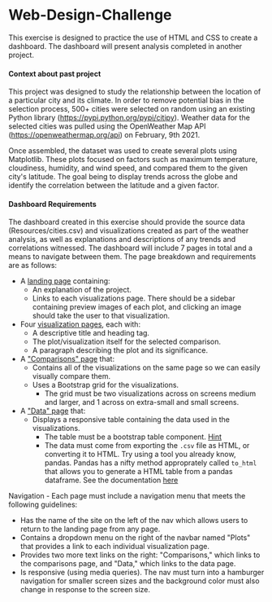 # Web-Design-Challenge

This exercise is designed to practice the use of HTML and CSS to create a dashboard. The dashboard will present analysis completed in another project.

#### Context about past project
This project was designed to study the relationship between the location of a particular city and its climate. In order to remove potential bias in the selection process, 500+ cities were selected on random using an existing Python library (https://pypi.python.org/pypi/citipy). Weather data for the selected cities was pulled using the OpenWeather Map API (https://openweathermap.org/api) on February, 9th 2021.

Once assembled, the dataset was used to create several plots using Matplotlib. These plots focused on factors such as maximum temperature, cloudiness, humidity, and wind speed, and compared them to the given city's latitude. The goal being to display trends across the globe and identify the correlation between the latitude and a given factor.

#### Dashboard Requirements
The dashboard created in this exercise should provide the source data (Resources/cities.csv) and visualizations created as part of the weather analysis, as well as explanations and descriptions of any trends and correlations witnessed. The dashboard will include 7 pages in total and a means to navigate between them. The page breakdown and requirements are as follows:

* A [landing page](#landing-page) containing:
  * An explanation of the project.
  * Links to each visualizations page. There should be a sidebar containing preview images of each plot, and clicking an image should take the user to that visualization.
* Four [visualization pages](#visualization-pages), each with:
  * A descriptive title and heading tag.
  * The plot/visualization itself for the selected comparison.
  * A paragraph describing the plot and its significance.
* A ["Comparisons" page](#comparisons-page) that:
  * Contains all of the visualizations on the same page so we can easily visually compare them.
  * Uses a Bootstrap grid for the visualizations.
    * The grid must be two visualizations across on screens medium and larger, and 1 across on extra-small and small screens.
* A ["Data" page](#data-page) that:
  * Displays a responsive table containing the data used in the visualizations.
    * The table must be a bootstrap table component. [Hint](https://getbootstrap.com/docs/4.3/content/tables/#responsive-tables)
    * The data must come from exporting the `.csv` file as HTML, or converting it to HTML. Try using a tool you already know, pandas. Pandas has a nifty method approprately called `to_html` that allows you to generate a HTML table from a pandas dataframe. See the documentation [here](https://pandas.pydata.org/pandas-docs/version/0.17.0/generated/pandas.DataFrame.to_html.html)

Navigation - Each page must include a navigation menu that meets the following guidelines:

* Has the name of the site on the left of the nav which allows users to return to the landing page from any page.
* Contains a dropdown menu on the right of the navbar named "Plots" that provides a link to each individual visualization page.
* Provides two more text links on the right: "Comparisons," which links to the comparisons page, and "Data," which links to the data page.
* Is responsive (using media queries). The nav must turn into a hamburger navigation for smaller screen sizes and the background color must also change in response to the screen size.